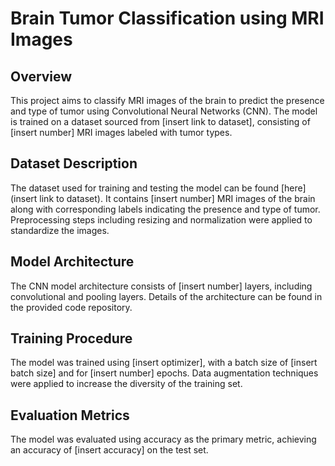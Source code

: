 # Brain Tumor Classification using MRI Images

## Overview
This project aims to classify MRI images of the brain to predict the presence and type of tumor using Convolutional Neural Networks (CNN). The model is trained on a dataset sourced from [insert link to dataset], consisting of [insert number] MRI images labeled with tumor types.

## Dataset Description
The dataset used for training and testing the model can be found [here](insert link to dataset). It contains [insert number] MRI images of the brain along with corresponding labels indicating the presence and type of tumor. Preprocessing steps including resizing and normalization were applied to standardize the images.

## Model Architecture
The CNN model architecture consists of [insert number] layers, including convolutional and pooling layers. Details of the architecture can be found in the provided code repository.

## Training Procedure
The model was trained using [insert optimizer], with a batch size of [insert batch size] and for [insert number] epochs. Data augmentation techniques were applied to increase the diversity of the training set.

## Evaluation Metrics
The model was evaluated using accuracy as the primary metric, achieving an accuracy of [insert accuracy] on the test set.
